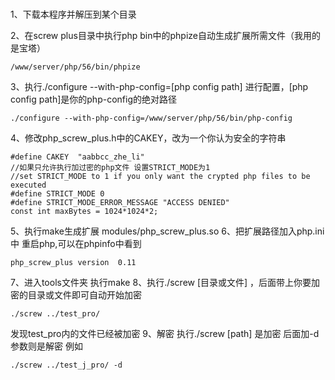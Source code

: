 # 

1、下载本程序并解压到某个目录


2、在screw plus目录中执行php bin中的phpize自动生成扩展所需文件（我用的是宝塔）
```
/www/server/php/56/bin/phpize
```
3、执行./configure --with-php-config=[php config path] 进行配置，[php config path]是你的php-config的绝对路径
```
./configure --with-php-config=/www/server/php/56/bin/php-config
```

4、修改php_screw_plus.h中的CAKEY，改为一个你认为安全的字符串
```
#define CAKEY  "aabbcc_zhe_li"
//如果只允许执行加过密的php文件 设置STRICT_MODE为1
//set STRICT_MODE to 1 if you only want the crypted php files to be executed
#define STRICT_MODE 0
#define STRICT_MODE_ERROR_MESSAGE "ACCESS DENIED"
const int maxBytes = 1024*1024*2;
```
5、执行make生成扩展 modules/php_screw_plus.so
6、把扩展路径加入php.ini中 重启php,可以在phpinfo中看到
```
php_screw_plus version	0.11
```
7、进入tools文件夹 执行make
8、执行./screw [目录或文件] ，后面带上你要加密的目录或文件即可自动开始加密
```
./screw ../test_pro/
```
发现test_pro内的文件已经被加密
9、解密
执行./screw [path] 是加密 后面加-d参数则是解密 例如
```
./screw ../test_j_pro/ -d
```